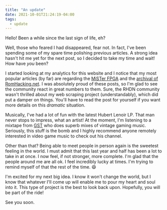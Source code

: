 ```yaml
---
title: "An update"
date: 2021-10-01T21:24:19-04:00
tags:
  - update
---
```


Hello! Been a while since the last sign of life, eh?

Well, those who feared I had disappeared, fear not. In fact, I've been spending some of my spare time
polishing previous articles. A strong idea hasn't hit me yet for the next post, so I decided to take my time
and wait! How have *you* been?

I started looking at my analytics for this website and I notice that my most popular articles (by far) are
regarding the [MiSTer FPGA](https://felixleger.com/posts/2020/10/dream-machine-mister-fpga/) and the [archival
of RomHacking.net](https://felixleger.com/posts/2021/01/web-scraping-for-preservation/). I was absolutely
proud of these posts, so I'm glad to see the community react in great numbers to them. Sure, the RHDN
community wasn't thrilled about my web scraping project (understandably), which did put a damper on things.
You'll have to read the post for yourself if you want more details on this *dramatic* situation.

Musically, I've had a lot of fun with the latest Hubert Lenoir LP. That man never stops to impress, what an
artist! At the moment, I'm listening to a mixtape from
[GST](https://www.youtube.com/channel/UCoQsV1On1wnbGn705cf_9Gw) who does superb mixes of vintage gaming music.
Seriously, this stuff is the bomb and I highly recommend anyone remotely interested in video game music to
check out his channel.

Other than that? Being able to meet people in person again is the sweetest feeling in the world. I must admit
that this last year and half has been a lot to take in at once. I now feel, if not stronger, more complete.
I'm glad that the people around me are all ok. I feel incredibly lucky at times. I'm trying to remind myself
of that the rest of the time. :smile:

I'm excited for my next big idea. I know it won't change the world, but I know that whatever I'll come up will
enable me to pour my heart and soul into it. This type of project is the best to look back upon. Hopefully,
you will be part of the ride!

See you soon.
